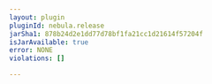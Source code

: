 ```yaml
---
layout: plugin
pluginId: nebula.release
jarSha1: 878b24d2e1dd77d78bf1fa21cc1d21614f57204f
isJarAvailable: true
error: NONE
violations: []

---
```

